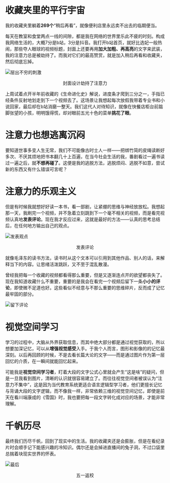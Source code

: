 # 收藏夹里的平行宇宙
我的收藏夹里躺着**269个**“稍后再看”，就像便利店里永远卖不出去的临期便当。

每天在教室和食堂两点一线的间隙，都是我在网络的世界里乐此不疲的时刻。构成我网络生活的，大概7分是b站，3分是抖音。我打开b站首页，就好比选妃一般热闹，那些夺人眼球的视频标题，封面上还要再用**加大加粗、再高亮**的文字来武装，我的注意力总是被劫持了。而我对它们的最高赞赏，就是加入稍后再看和收藏夹，然后彻底忘掉。

![层出不穷的刺激](/images/attention-1.jpg)
<p align=center>封面设计劫持了注意力</p>

上周试着点开半年前收藏的《生命进化史》解说，进度条才爬到三分之一，手指已经条件反射地划走到下一个视频去了。这场景让我想起每次放假我带着专业书和小说回家，最后却在b站消磨一整天。我们这代人对待知识，就像在快餐店柜台前踮脚张望的小孩，明明饿得慌，却对眼前五光十色的菜单**挑花了眼**。


# 注意力也想逃离沉闷
要知道世事多变人生无常，我们不可能像古时士人一样——把绑竹简的皮绳读断好多次、不厌其烦地把书本翻几十上百遍，在当今社会生活的我，番剧看过一遍书读过一遍之后，就**不想再碰了**。这便是我的逃脱方法，逃脱烦闷、逃脱不如意，尝试新的东西又有什么错误可言呢？

# 注意力的乐观主义
但是有时候我就想好好读一本书，看一部剧，让紧绷的思维与神经放放松。我想起那一天，我刷完一个视频，并不急着立刻跳到下一个毫不相关的视频，而是看完视频认真地**发表评论**。现在我才反应过来，这就是最好的方法——认真的思考总结后，在任何地方输出自己的观点。

![发表观点](/images/attention-2.jpg)
<p align=center>发表评论</p>

就像毛泽东的读书方法，读书时从这个文本可以引用到其他作品、别人的话，来解释当下的内容。让思绪活泼跳跃，又不至于混乱散漫。

曾经我把每一个收藏的视频都看得那么重要，但是又逐渐连点开的欲望都丧失了。现在我知道收藏什么不重要，重要的是我会在看完一个视频后留下一条**小小的评论**，即使微不足道也好。这些看似不经意与不那么重要的思维碎片，反而成了记忆最牢固的部分。


![留下评论](/images/attention-3.png)

# 视觉空间学习

学习的过程中，大脑从外界获取信息，而其中绝大部分都是通过视觉获取的，所以想要加深记忆，可以从**增强视觉感受**入手。于我个人而言，图形和影像的的记忆最深刻。以后再回顾的时候，不是去看长篇大论的文字——而是通过图片作为第一层回忆的介质，在一瞬间就能回忆起来。

可能我是**视觉空间学习者**，盯着大段的文字公式心里就会产生“这是啥”的疑问，但是一旦我看到图片，清晰的认识就很容易建立了。而往往视觉空间者被误认为“注意力不集中”，这是因为当代教育系统更适合语言逻辑型学习者，他们更擅长记忆与背诵大段的文字逻辑，而不像我一样，非常依赖三维的视觉空间记忆，即使是前天在看川端康成的《雪国》时，我也要把每一段文字转化成对应的场景，才能非常理解。

# 千帆历尽
最终我们历尽千帆，回到了现实中的生活。我的收藏夹还是会膨胀，但是在看纪录片时会顺手记下能感兴趣的冷知识。偶尔还是会掉进直播间的兔子洞，不过口袋里总揣着块现实世界的怀表。

![最后](/images/attention-4.jpg)
<p align=center>五一返校</p>